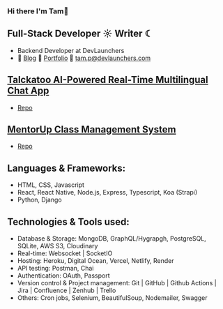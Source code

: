 ### Hi there I'm Tam👋

## Full-Stack Developer ☼ Writer ☾

- Backend Developer at DevLaunchers
- 📝 [Blog](https://minhtampham0703.wordpress.com/) 📇 [Portfolio](https://www.mtamp.me/) 📧 tam.p@devlaunchers.com


## [Talckatoo AI-Powered Real-Time Multilingual Chat App](https://talckatoo.me)
- [Repo](https://github.com/Talckatoo)


## [MentorUp Class Management System](https://mentorup-81w4.onrender.com)
- [Repo](https://github.com/Mentor-Up)

## Languages & Frameworks:

- HTML, CSS, Javascript
- React, React Native, Node.js, Express, Typescript, Koa (Strapi)
- Python, Django

## Technologies & Tools used:

- Database & Storage: MongoDB, GraphQL/Hygrapgh, PostgreSQL, SQLite, AWS S3, Cloudinary
- Real-time: Websocket | SocketIO
- Hosting: Heroku, Digital Ocean, Vercel, Netlify, Render
- API testing: Postman, Chai
- Authentication: OAuth, Passport
- Version control & Project management: Git | GitHub | Github Actions | Jira | Confluence | Zenhub | Trello
- Others: Cron jobs, Selenium, BeautifulSoup, Nodemailer, Swagger
